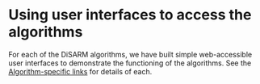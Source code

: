 # Using user interfaces to access the algorithms

For each of the DiSARM algorithms, we have built simple web-accessible user interfaces to demonstrate the functioning of the algorithms. See the [Algorithm-specific links](../algorithm-specific-links.md) for details of each.

